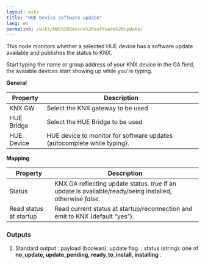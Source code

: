 ```yaml
---
layout: wiki
title: "HUE Device software update"
lang: en
permalink: /wiki/HUE%20Device%20software%20update/
---
```

This node monitors whether a selected HUE device has a software update available and publishes the status to KNX.

Start typing the name or group address of your KNX device in the GA field, the avaiable devices start showing up while
you're typing.

**General**

|Property|Description|
|--|--|
| KNX GW | Select the KNX gateway to be used |
| HUE Bridge | Select the HUE Bridge to be used |
| HUE Device | HUE device to monitor for software updates (autocomplete while typing).|

**Mapping**

| Property | Description |
|--|--|
| Status | KNX GA reflecting update status. _true_ if an update is available/ready/being installed, otherwise _false_. |
| Read status at startup | Read current status at startup/reconnection and emit to KNX (default "yes”). |

### Outputs

1. Standard output
   : payload (boolean): update flag.
   : status (string): one of **no\_update, update\_pending, ready\_to\_install, installing** .
